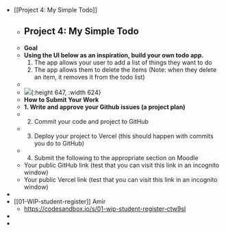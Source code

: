 - [[Project 4: My Simple Todo]]
	- ## Project 4: My Simple Todo
	- **Goal**
	- **Using the UI below as an inspiration, build your own todo app.**
	  1. The app allows your user to add a list of things they want to do
	  2. The app allows them to delete the items (Note: when they delete an item, it removes it from the todo list)
	-
	- ![](https://i.imgur.com/aqmMEjA.png){:height 647, :width 624}
	- **How to Submit Your Work**
	- **1. Write and approve your Github issues (a project plan)**
	- 2. Commit your code and project to GitHub
	- 3. Deploy your project to Vercel (this should happen with commits you do to GitHub)
	- 4. Submit the following to the appropriate section on Moodle
	- Your public GitHub link (test that you can visit this link in an incognito window)
	- Your public Vercel link (test that you can visit this link in an incognito window)
-
- [[01-WIP-student-register]] Amir
	- https://codesandbox.io/s/01-wip-student-register-ctw9sl
-
-
